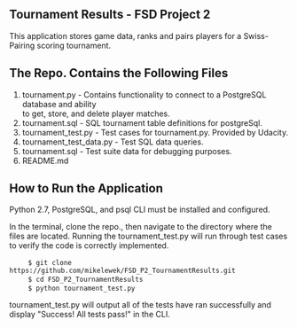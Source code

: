 Tournament Results - FSD Project 2
------------------------------------
<p>This application stores game data, ranks and pairs players for a Swiss-Pairing scoring tournament.</p>

The Repo. Contains the Following Files
-------------------------------------
 1. tournament.py - Contains functionality to connect to a PostgreSQL 
 	database and ability<br>to get, store, and delete player matches.<br>
 2. tournament.sql - SQL tournament table definitions for postgreSql.<br>
 3. tournament_test.py - Test cases for tournament.py. Provided by Udacity.<br>
 4. tournament_test_data.py - Test SQL data queries.<br>
 5. tournament.sql - Test suite data for debugging purposes.<br>
 6. README.md

How to Run the Application
-------------------------
<p>Python 2.7, PostgreSQL, and psql CLI must be installed and configured.</p>
<p>In the terminal, clone the repo., then navigate to the directory where the files are located. Running the tournament_test.py will run through test cases to verify the code is correctly implemented.</p>

<pre>
	<code>$ git clone https://github.com/mikelewek/FSD_P2_TournamentResults.git</code>
	<code>$ cd FSD_P2_TournamentResults</code>
	<code>$ python tournament_test.py</code>
</pre>

<p>tournament_test.py will output all of the tests have ran successfully and display "Success!  All tests pass!" in the CLI.</p>